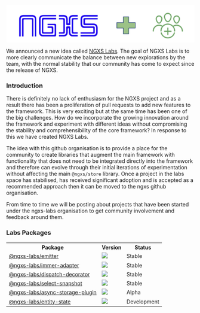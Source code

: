 <p align="center">
   <img src="../assets/ngxs-labs.png" align="center" />
</p>

We announced a new idea called [NGXS Labs](https://github.com/ngxs-labs). The goal of NGXS Labs is to more clearly communicate the balance between new explorations by the team, with the normal stability that our community has come to expect since the release of NGXS.

### Introduction

There is definitely no lack of enthusiasm for the NGXS project and as a result there has been a proliferation of pull requests to add new features to the framework. This is very exciting but at the same time has been one of the big challenges. How do we incorporate the growing innovation around the framework and experiment with different ideas without compromising the stability and comprehensibility of the core framework? In response to this we have created NGXS Labs.

The idea with this github organisation is to provide a place for the community to create libraries that augment the main framework with functionality that does not need to be integrated directly into the framework and therefore can evolve through their initial iterations of experimentation without affecting the main `@ngxs/store` library. Once a project in the labs space has stabilised, has received significant adoption and is accepted as a recommended approach then it can be moved to the ngxs github organisation.

From time to time we will be posting about projects that have been started under the ngxs-labs organisation to get community involvement and feedback around them.

### Labs Packages

<table>
  <tr>
    <th>Package</th>
    <th>Version</th>
    <th>Status</th>
  </tr>
  <tr>
    <td><a href="https://npmjs.com/package/@ngxs-labs/emitter">@ngxs-labs/emitter</a></td>
    <td><img src="https://img.shields.io/npm/v/%40ngxs-labs%2Femitter/latest.svg"></td>
    <td>Stable</td>
  </tr>
  <tr>
    <td><a href="https://npmjs.com/package/@ngxs-labs/immer-adapter">@ngxs-labs/immer-adapter</a></td>
    <td><img src="https://img.shields.io/npm/v/%40ngxs-labs%2Fimmer-adapter/latest.svg"></td>
    <td>Stable</td>
  </tr>
  <tr>
    <td><a href="https://npmjs.com/package/@ngxs-labs/dispatch-decorator">@ngxs-labs/dispatch-decorator</a></td>
    <td><img src="https://img.shields.io/npm/v/%40ngxs-labs%2Fdispatch-decorator/latest.svg"></td>
    <td>Stable</td>
  </tr>
  <tr>
    <td><a href="https://npmjs.com/package/@ngxs-labs/select-snapshot">@ngxs-labs/select-snapshot</a></td>
    <td><img src="https://img.shields.io/npm/v/%40ngxs-labs%2Fselect-snapshot/latest.svg"></td>
    <td>Stable</td>
  </tr>
  <tr>
    <td><a href="https://npmjs.com/package/@ngxs-labs/async-storage-plugin">@ngxs-labs/async-storage-plugin</a></td>
    <td><img src="https://img.shields.io/npm/v/%40ngxs-labs%2Fasync-storage-plugin/latest.svg"></td>
    <td>Alpha</td>
  </tr>
  <tr>
    <td><a href="https://npmjs.com/package/@ngxs-labs/entity-state">@ngxs-labs/entity-state</a></td>
    <td><img src="https://img.shields.io/npm/v/%40ngxs-labs%2Fentity-state/latest.svg"></td>
    <td>Development</td>
  </tr>
</table>
